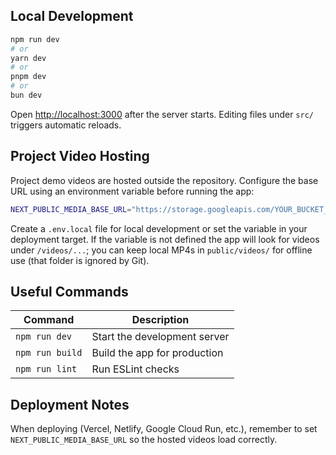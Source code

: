 ## Local Development

```bash
npm run dev
# or
yarn dev
# or
pnpm dev
# or
bun dev
```

Open [http://localhost:3000](http://localhost:3000) after the server starts. Editing files under `src/` triggers automatic reloads.

## Project Video Hosting

Project demo videos are hosted outside the repository. Configure the base URL using an environment variable before running the app:

```bash
NEXT_PUBLIC_MEDIA_BASE_URL="https://storage.googleapis.com/YOUR_BUCKET_NAME"
```

Create a `.env.local` file for local development or set the variable in your deployment target. If the variable is not defined the app will look for videos under `/videos/...`; you can keep local MP4s in `public/videos/` for offline use (that folder is ignored by Git).

## Useful Commands

| Command | Description |
| --- | --- |
| `npm run dev` | Start the development server |
| `npm run build` | Build the app for production |
| `npm run lint` | Run ESLint checks |

## Deployment Notes

When deploying (Vercel, Netlify, Google Cloud Run, etc.), remember to set `NEXT_PUBLIC_MEDIA_BASE_URL` so the hosted videos load correctly.
